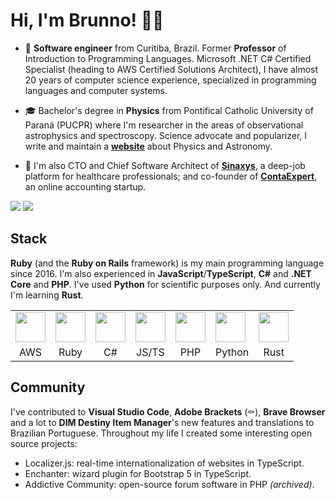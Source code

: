 # Hi, I'm Brunno! 🖖🏻

- 💼 **Software engineer** from Curitiba, Brazil. Former **Professor** of Introduction to Programming Languages. Microsoft .NET C# Certified Specialist (heading to AWS Certified Solutions Architect), I have almost 20 years of computer science experience, specialized in programming languages and computer systems.

- 🎓 Bachelor's degree in **Physics** from Pontifical Catholic University of Paraná (PUCPR) where I'm researcher in the areas of observational astrophysics and spectroscopy. Science advocate and popularizer, I write and maintain a **[website](https://www.espacotempo.com.br)** about Physics and Astronomy.

- 🌟 I'm also CTO and Chief Software Architect of **[Sinaxys](https://sinaxys.com)**, a deep-job platform for healthcare professionals; and co-founder of **[ContaExpert](https://www.contaexpert.com.br)**, an online accounting startup.

<picture>
  <source
    srcset="https://github-readme-stats.vercel.app/api?username=brunnopleffken&show_icons=true&hide_title=true&hide_border=true&theme=dark"
    media="(prefers-color-scheme: dark)">
  <source
    srcset="https://github-readme-stats.vercel.app/api?username=brunnopleffken&show_icons=true&hide_title=true&hide_border=true"
    media="(prefers-color-scheme: light), (prefers-color-scheme: no-preference)">
  <img src="https://github-readme-stats.vercel.app/api?username=brunnopleffken&show_icons=true&hide_title=true&hide_border=true">
</picture>

<picture>
  <source
    srcset="https://github-readme-stats.vercel.app/api/top-langs/?username=brunnopleffken&layout=compact&hide=css,scss,html&langs_count=6&hide_border=true&theme=dark"
    media="(prefers-color-scheme: dark)">
  <source
    srcset="https://github-readme-stats.vercel.app/api/top-langs/?username=brunnopleffken&layout=compact&hide=css,scss,html&langs_count=6&hide_border=true"
    media="(prefers-color-scheme: light), (prefers-color-scheme: no-preference)">
  <img src="https://github-readme-stats.vercel.app/api/top-langs/?username=brunnopleffken&layout=compact&hide=css,scss,html&langs_count=6&hide_border=true">
</picture>

## Stack

**Ruby** (and the **Ruby on Rails** framework) is my main programming language since 2016. I'm also experienced in **JavaScript**/**TypeScript**, **C#** and **.NET Core** and **PHP**. I've used **Python** for scientific purposes only. And currently I'm learning **Rust**.

<table>
  <tr>
    <td><img src="https://cdn.jsdelivr.net/npm/devicons@1.8.0/!SVG/aws.svg" height="48"></td>
    <td><img src="https://cdn.jsdelivr.net/npm/devicons@1.8.0/!SVG/ruby.svg" height="48"></td>
    <td><img src="https://cdn.jsdelivr.net/npm/devicons@1.8.0/!SVG/dotnet.svg" height="48"></td>
    <td><img src="https://cdn.jsdelivr.net/npm/devicons@1.8.0/!SVG/javascript_1.svg" height="48"></td>
    <td><img src="https://cdn.jsdelivr.net/npm/devicons@1.8.0/!SVG/php.svg" height="48"></td>
    <td><img src="https://cdn.jsdelivr.net/npm/devicons@1.8.0/!SVG/python.svg" height="48"></td>
    <td><img src="https://cdn.jsdelivr.net/npm/devicons@1.8.0/!SVG/rust.svg" height="48"></td>
  </tr>
  <tr>
    <td style="text-align: center">AWS</td>
    <td style="text-align: center">Ruby</td>
    <td style="text-align: center">C#</td>
    <td style="text-align: center">JS/TS</td>
    <td style="text-align: center">PHP</td>
    <td style="text-align: center">Python</td>
    <td style="text-align: center">Rust</td>
  </tr>
</table>

## Community

I've contributed to **Visual Studio Code**, **Adobe Brackets** (⚰️), **Brave Browser** and a lot to **DIM Destiny Item Manager**'s new features and translations to Brazilian Portuguese. Throughout my life I created some interesting open source projects:

- Localizer.js: real-time internationalization of websites in TypeScript.
- Enchanter: wizard plugin for Bootstrap 5 in TypeScript.
- Addictive Community: open-source forum software in PHP _(archived)_.
